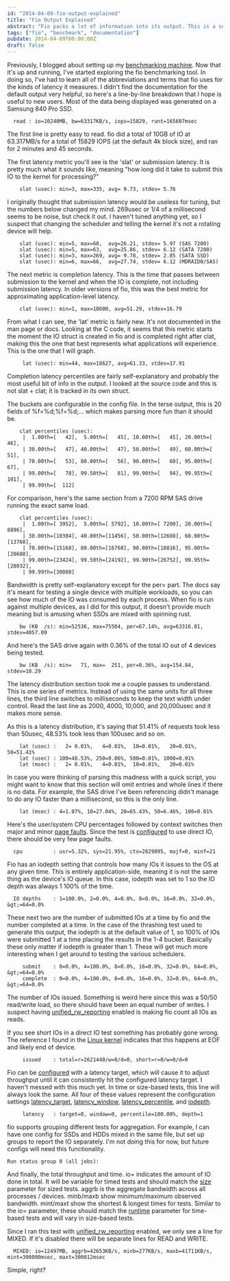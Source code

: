 ```yaml
---
id: "2014-04-09-fio-output-explained"
title: "Fio Output Explained"
abstract: "Fio packs a lot of information into its output. This is a section-by-section breakdown of what it's telling you."
tags: ["fio", "benchmark", "documentation"]
pubdate: 2014-04-09T00:00:00Z
draft: false
---
```


Previously, I blogged about setting up my [benchmarking machine](/post/2014-03-29-benchmarking-disk-latency-setup.html). Now
that it's up and running, I've started exploring the fio benchmarking tool. In doing so, I've had to learn all of the
abbreviations and terms that fio uses for the kinds of latency it measures. I didn't find the documentation for the
default output very helpful, so here's a line-by-line breakdown that I hope is useful to new users. Most of the data
being displayed was generated on a Samsung 840 Pro SSD.

      read : io=10240MB, bw=63317KB/s, iops=15829, runt=165607msec


The first line is pretty easy to read. fio did a total of 10GB of IO at 63.317MB/s for a total of 15829 IOPS (at the
default 4k block size), and ran for 2 minutes and 45 seconds.

The first latency metric you'll see is the 'slat' or submission latency. It is pretty much what it sounds like, meaning
"how long did it take to submit this IO to the kernel for processing?"

        slat (usec): min=3, max=335, avg= 9.73, stdev= 5.76

I originally thought that submission latency would be useless for tuning, but the numbers below changed my mind. 269usec
or 1/4 of a millisecond seems to be noise, but check it out. I haven't tuned anything yet, so I suspect that changing
the scheduler and telling the kernel it's not a rotating device will help.

        slat (usec): min=5, max=68,  avg=26.21, stdev= 5.97 (SAS 7200)
        slat (usec): min=5, max=63,  avg=25.86, stdev= 6.12 (SATA 7200)
        slat (usec): min=3, max=269, avg= 9.78, stdev= 2.85 (SATA SSD)
        slat (usec): min=6, max=66,  avg=27.74, stdev= 6.12 (MDRAID0/SAS)

The next metric is completion latency. This is the time that passes between submission to the kernel and when the IO is
complete, not including submission latency. In older versions of fio, this was the best metric for approximating
application-level latency.

        clat (usec): min=1, max=18600, avg=51.29, stdev=16.79

From what I can see, the 'lat' metric is fairly new. It's not documented in the man page or docs. Looking at the C
code, it seems that this metric starts the moment the IO struct is created in fio and is completed right after clat,
making this the one that best represents what applications will experience.  This is the one that I will graph.

         lat (usec): min=44, max=18627, avg=61.33, stdev=17.91

Completion latency percentiles are fairly self-explanatory and probably the most useful bit of info in the output. I
looked at the source code and this is not slat + clat; it is tracked in its own struct.

The buckets are configurable in the config file. In the terse output, this is 20 fields of %f=%d;%f=%d;... which makes
parsing more fun than it should be.

        clat percentiles (usec):
         |  1.00th=[   42],  5.00th=[   45], 10.00th=[   45], 20.00th=[   46],
         | 30.00th=[   47], 40.00th=[   47], 50.00th=[   49], 60.00th=[   51],
         | 70.00th=[   53], 80.00th=[   56], 90.00th=[   60], 95.00th=[   67],
         | 99.00th=[   78], 99.50th=[   81], 99.90th=[   94], 99.95th=[  101],
         | 99.99th=[  112]

For comparison, here's the same section from a 7200 RPM SAS drive running the exact same load.

        clat percentiles (usec):
         |  1.00th=[ 3952],  5.00th=[ 5792], 10.00th=[ 7200], 20.00th=[ 8896],
         | 30.00th=[10304], 40.00th=[11456], 50.00th=[12608], 60.00th=[13760],
         | 70.00th=[15168], 80.00th=[16768], 90.00th=[18816], 95.00th=[20608],
         | 99.00th=[23424], 99.50th=[24192], 99.90th=[26752], 99.95th=[28032],
         | 99.99th=[30080]

Bandwidth is pretty self-explanatory except for the per= part. The docs say it's meant for testing a single device
with multiple workloads, so you can see how much of the IO was consumed by each process. When fio is run against
multiple devices, as I did for this output, it doesn't provide much meaning but is amusing when SSDs are mixed with
spinning rust.

        bw (KB  /s): min=52536, max=75504, per=67.14%, avg=63316.81, stdev=4057.09

And here's the SAS drive again with 0.36% of the total IO out of 4 devices being tested.

        bw (KB  /s): min=   71, max=  251, per=0.36%, avg=154.84, stdev=18.29

The latency distribution section took me a couple passes to understand. This is one series of metrics. Instead of using
the same units for all three lines, the third line switches to milliseconds to keep the text width under control. Read
the last line as 2000, 4000, 10,000, and 20,000usec and it makes more sense.

As this is a latency distribution, it's saying that 51.41% of requests took less than 50usec, 48.53% took less than
100usec and so on.

        lat (usec) :   2= 0.01%,   4=0.01%,  10=0.01%,   20=0.01%, 50=51.41%
        lat (usec) : 100=48.53%, 250=0.06%, 500=0.01%, 1000=0.01%
        lat (msec) :   2= 0.01%,   4=0.01%,  10=0.01%,   20=0.01%

In case you were thinking of parsing this madness with a quick script, you might want to know that this section will
omit entries and whole lines if there is no data. For example, the SAS drive I've been referencing didn't manage to do
any IO faster than a millisecond, so this is the only line.

        lat (msec) : 4=1.07%, 10=27.04%, 20=65.43%, 50=6.46%, 100=0.01%

Here's the user/system CPU percentages followed by context switches then major and minor [page
faults](http://en.wikipedia.org/wiki/Page_fault).  Since the test is
[configured](https://gist.github.com/tobert/10685735) to use direct IO, there should be very few page faults.

      cpu          : usr=5.32%, sys=21.95%, ctx=2829095, majf=0, minf=21

Fio has an iodepth setting that controls how many IOs it issues to the OS at any given time. This is entirely
application-side, meaning it is not the same thing as the device's IO queue. In this case, iodepth was set to 1 so the
IO depth was always 1 100% of the time.

      IO depths    : 1=100.0%, 2=0.0%, 4=0.0%, 8=0.0%, 16=0.0%, 32=0.0%, &gt;=64=0.0%

These next two are the number of submitted IOs at a time by fio and the number completed at a time. In the case of the
thrashing test used to generate this output, the iodepth is at the default value of 1, so 100% of IOs were submitted 1
at a time placing the results in the 1-4 bucket. Basically these only matter if iodepth is greater than 1.  These will
get much more interesting when I get around to testing the various schedulers.

         submit    : 0=0.0%, 4=100.0%, 8=0.0%, 16=0.0%, 32=0.0%, 64=0.0%, &gt;=64=0.0%
         complete  : 0=0.0%, 4=100.0%, 8=0.0%, 16=0.0%, 32=0.0%, 64=0.0%, &gt;=64=0.0%

The number of IOs issued. Something is weird here since this was a 50/50 read/write load, so there should have been an
equal number of writes. I suspect having
[unified_rw_reporting](https://github.com/axboe/fio/blob/046395d7ab181288d14737c1d0041e98328f473f/HOWTO#L380)
enabled is making fio count all IOs as reads.

If you see short IOs in a direct IO test something has probably gone wrong. The reference I found in the
[Linux kernel](https://github.com/torvalds/linux/blob/v3.14/fs/direct-io.c#L1323)
indicates that this happens at EOF and likely end of device.

         issued    : total=r=2621440/w=0/d=0, short=r=0/w=0/d=0

Fio can be [configured](https://github.com/axboe/fio/blob/046395d7ab181288d14737c1d0041e98328f473f/HOWTO#L904)
 with a latency target, which will cause it to adjust throughput until it can consistently hit the
configured latency target. I haven't messed with this much yet. In time or size-based tests, this line will always look
the same. All four of these values represent the configuration settings
[latency_target](https://github.com/axboe/fio/blob/046395d7ab181288d14737c1d0041e98328f473f/HOWTO#L904),
[latency_window](https://github.com/axboe/fio/blob/046395d7ab181288d14737c1d0041e98328f473f/HOWTO#L909),
[latency_percentile](https://github.com/axboe/fio/blob/046395d7ab181288d14737c1d0041e98328f473f/HOWTO#L913),
and [iodepth](https://github.com/axboe/fio/blob/046395d7ab181288d14737c1d0041e98328f473f/HOWTO#L680).

         latency   : target=0, window=0, percentile=100.00%, depth=1

fio supports grouping different tests for aggregation. For example, I can have one config for SSDs and HDDs mixed in the
same file, but set up groups to report the IO separately. I'm not doing this for now, but future configs will need this
functionality.

    Run status group 0 (all jobs):

And finally, the total throughput and time. io= indicates the amount of IO done in total. It will be variable for timed
tests and should match the [size](https://github.com/axboe/fio/blob/046395d7ab181288d14737c1d0041e98328f473f/HOWTO#L421)
parameter for sized tests. aggrb is the aggregate bandwidth across all processes / devices. minb/maxb show
minimum/maximum observed bandwidth. mint/maxt show the shortest & longest times for tests.
Similar to the io= parameter, these should match the
[runtime](https://github.com/axboe/fio/blob/046395d7ab181288d14737c1d0041e98328f473f/HOWTO#L973) parameter for
time-based tests and will vary in size-based tests.

Since I ran this test with
[unified_rw_reporting](https://github.com/axboe/fio/blob/046395d7ab181288d14737c1d0041e98328f473f/HOWTO#L380) enabled,
we only see a line for MIXED. If it's disabled there will be separate lines for READ and WRITE.

      MIXED: io=12497MB, aggrb=42653KB/s, minb=277KB/s, maxb=41711KB/s, mint=300000msec, maxt=300012msec

Simple, right?
